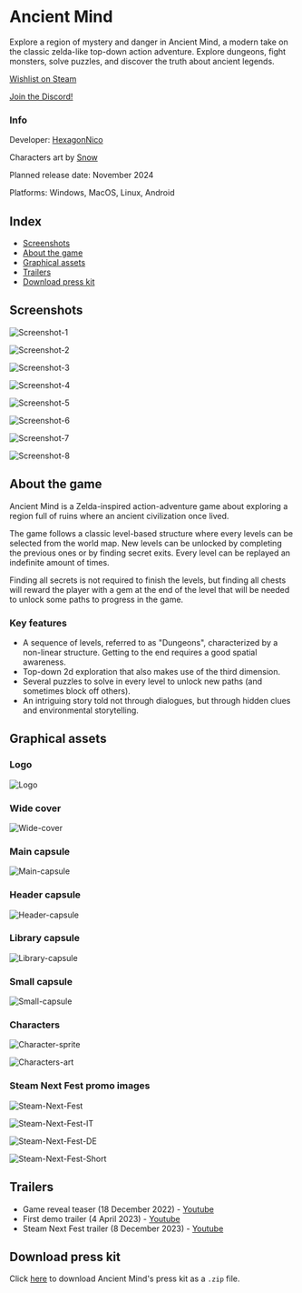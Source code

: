 # Ancient Mind

Explore a region of mystery and danger in Ancient Mind, a modern take on the classic zelda-like top-down action adventure. Explore dungeons, fight monsters, solve puzzles, and discover the truth about ancient legends.

[Wishlist on Steam](https://store.steampowered.com/app/2376750/Ancient_Mind/)

[Join the Discord!](https://discord.com/invite/7KZxGvD6cU)

### Info

Developer: [HexagonNico](https://hexagonnico.github.io)

Characters art by [Snow](https://twitter.com/snowdowo)

Planned release date: November 2024

Platforms: Windows, MacOS, Linux, Android

## Index

* [Screenshots](#screenshots)
* [About the game](#about-the-game)
* [Graphical assets](#graphical-assets)
* [Trailers](#trailers)
* [Download press kit](#download-press-kit)

## Screenshots

![Screenshot-1](img/screenshot-1.png)

![Screenshot-2](img/screenshot-2.png)

![Screenshot-3](img/screenshot-3.png)

![Screenshot-4](img/screenshot-4.png)

![Screenshot-5](img/screenshot-5.png)

![Screenshot-6](img/screenshot-6.png)

![Screenshot-7](img/screenshot-7.png)

![Screenshot-8](img/screenshot-8.png)

## About the game

Ancient Mind is a Zelda-inspired action-adventure game about exploring a region full of ruins where an ancient civilization once lived.

The game follows a classic level-based structure where every levels can be selected from the world map.
New levels can be unlocked by completing the previous ones or by finding secret exits.
Every level can be replayed an indefinite amount of times.

Finding all secrets is not required to finish the levels, but finding all chests will reward the player with a gem at the end of the level that will be needed to unlock some paths to progress in the game.

### Key features

* A sequence of levels, referred to as "Dungeons", characterized by a non-linear structure. Getting to the end requires a good spatial awareness.
* Top-down 2d exploration that also makes use of the third dimension.
* Several puzzles to solve in every level to unlock new paths (and sometimes block off others).
* An intriguing story told not through dialogues, but through hidden clues and environmental storytelling.

## Graphical assets

### Logo

![Logo](img/logo.png)

### Wide cover

![Wide-cover](img/wide-cover.png)

### Main capsule

![Main-capsule](img/main-capsule.png)

### Header capsule

![Header-capsule](img/header-capsule.png)

### Library capsule

![Library-capsule](img/library-capsule.png)

### Small capsule

![Small-capsule](img/small-capsule.png)

### Characters

![Character-sprite](img/character-sprite.png)

![Characters-art](img/characters-art.png)

### Steam Next Fest promo images

![Steam-Next-Fest](img/steam-next-fest-promo.png)

![Steam-Next-Fest-IT](img/steam-next-fest-promo-ita.png)

![Steam-Next-Fest-DE](img/steam-next-fest-promo-deu.png)

![Steam-Next-Fest-Short](img/steam-next-fest-promo-short.png)

## Trailers

* Game reveal teaser (18 December 2022) - [Youtube](https://www.youtube.com/watch?v=u82zEPHnpls)
* First demo trailer (4 April 2023) - [Youtube](https://www.youtube.com/watch?v=MSd1eGzXrYs)
* Steam Next Fest trailer (8 December 2023) - [Youtube](https://www.youtube.com/watch?v=luqlCHRiCNg)

## Download press kit

Click [here](https://github.com/AncientMindGame/.github/archive/refs/heads/main.zip) to download Ancient Mind's press kit as a `.zip` file.
